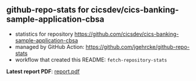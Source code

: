 ## github-repo-stats for cicsdev/cics-banking-sample-application-cbsa

- statistics for repository https://github.com/cicsdev/cics-banking-sample-application-cbsa
- managed by GitHub Action: https://github.com/jgehrcke/github-repo-stats
- workflow that created this README: `fetch-repository-stats`

**Latest report PDF**: [report.pdf](https://github.com/cicsdev/repo-stats/raw/reports/cicsdev/cics-banking-sample-application-cbsa/latest-report/report.pdf)

